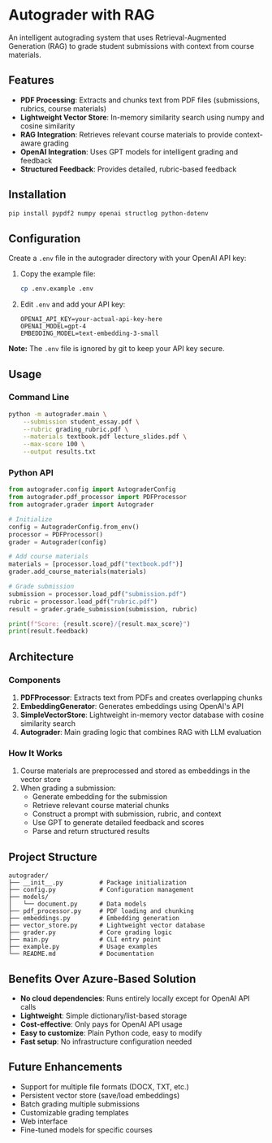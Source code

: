 # Autograder with RAG

An intelligent autograding system that uses Retrieval-Augmented Generation (RAG) to grade student submissions with context from course materials.

## Features

- **PDF Processing**: Extracts and chunks text from PDF files (submissions, rubrics, course materials)
- **Lightweight Vector Store**: In-memory similarity search using numpy and cosine similarity
- **RAG Integration**: Retrieves relevant course materials to provide context-aware grading
- **OpenAI Integration**: Uses GPT models for intelligent grading and feedback
- **Structured Feedback**: Provides detailed, rubric-based feedback

## Installation

```bash
pip install pypdf2 numpy openai structlog python-dotenv
```

## Configuration

Create a `.env` file in the autograder directory with your OpenAI API key:

1. Copy the example file:
   ```bash
   cp .env.example .env
   ```

2. Edit `.env` and add your API key:
   ```
   OPENAI_API_KEY=your-actual-api-key-here
   OPENAI_MODEL=gpt-4
   EMBEDDING_MODEL=text-embedding-3-small
   ```

**Note:** The `.env` file is ignored by git to keep your API key secure.

## Usage

### Command Line

```bash
python -m autograder.main \
    --submission student_essay.pdf \
    --rubric grading_rubric.pdf \
    --materials textbook.pdf lecture_slides.pdf \
    --max-score 100 \
    --output results.txt
```

### Python API

```python
from autograder.config import AutograderConfig
from autograder.pdf_processor import PDFProcessor
from autograder.grader import Autograder

# Initialize
config = AutograderConfig.from_env()
processor = PDFProcessor()
grader = Autograder(config)

# Add course materials
materials = [processor.load_pdf("textbook.pdf")]
grader.add_course_materials(materials)

# Grade submission
submission = processor.load_pdf("submission.pdf")
rubric = processor.load_pdf("rubric.pdf")
result = grader.grade_submission(submission, rubric)

print(f"Score: {result.score}/{result.max_score}")
print(result.feedback)
```

## Architecture

### Components

1. **PDFProcessor**: Extracts text from PDFs and creates overlapping chunks
2. **EmbeddingGenerator**: Generates embeddings using OpenAI's API
3. **SimpleVectorStore**: Lightweight in-memory vector database with cosine similarity search
4. **Autograder**: Main grading logic that combines RAG with LLM evaluation

### How It Works

1. Course materials are preprocessed and stored as embeddings in the vector store
2. When grading a submission:
   - Generate embedding for the submission
   - Retrieve relevant course material chunks
   - Construct a prompt with submission, rubric, and context
   - Use GPT to generate detailed feedback and scores
   - Parse and return structured results

## Project Structure

```
autograder/
├── __init__.py          # Package initialization
├── config.py            # Configuration management
├── models/
│   └── document.py      # Data models
├── pdf_processor.py     # PDF loading and chunking
├── embeddings.py        # Embedding generation
├── vector_store.py      # Lightweight vector database
├── grader.py            # Core grading logic
├── main.py              # CLI entry point
├── example.py           # Usage examples
└── README.md            # Documentation
```

## Benefits Over Azure-Based Solution

- **No cloud dependencies**: Runs entirely locally except for OpenAI API calls
- **Lightweight**: Simple dictionary/list-based storage
- **Cost-effective**: Only pays for OpenAI API usage
- **Easy to customize**: Plain Python code, easy to modify
- **Fast setup**: No infrastructure configuration needed

## Future Enhancements

- Support for multiple file formats (DOCX, TXT, etc.)
- Persistent vector store (save/load embeddings)
- Batch grading multiple submissions
- Customizable grading templates
- Web interface
- Fine-tuned models for specific courses
